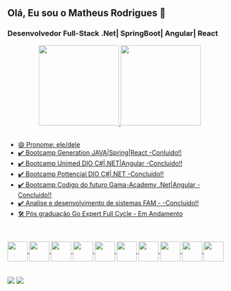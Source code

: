 ## Olá, Eu sou o Matheus Rodrigues 👋
### Desenvolvedor Full-Stack .Net| SpringBoot| Angular| React 
  <div align="center">
  <a href="https://github.com/MatheusRGPereira">
  <img height="180em" src="https://github-readme-stats.vercel.app/api?username=MatheusRGPereira&show_icons=true&theme=gruvbox&include_all_commits=true&count_public=true"/>
  <img height="180em" src="https://github-readme-stats.vercel.app/api/top-langs/?username=MatheusRGPereira&layout=compact&langs_count=7&theme=gruvbox"/>
</div>
<br/>

- 😄 Pronome: ele/dele
- ✔️ Bootcamp Generation JAVA|Spring|React -Conluido!!
- ✔️ Bootcamp Unimed DIO C#|.NET|Angular -Concluido!!
- ✔️ Bootcamp Pottencial DIO C#|.NET -Concluido!!
- ✔️  Bootcamp Codigo do futuro Gama-Academy .Net|Angular -Concluido!!
- ✔️ Analise e desenvolvimento de sistemas FAM - -Concluido!!
- 🛠️ Pós graduação Go Expert Full Cycle - Em Andamento


<div style="display: inline_block"><br><br>
  <img align="center"  height="45" width="45" src="https://cdn.jsdelivr.net/gh/devicons/devicon/icons/csharp/csharp-original.svg">    
  <img align="center"  height="45" width="45" src="https://cdn.jsdelivr.net/gh/devicons/devicon/icons/dotnetcore/dotnetcore-original.svg">
  <img align="center"  height="45" width="45" src="https://cdn.jsdelivr.net/gh/devicons/devicon/icons/java/java-original-wordmark.svg">    
  <img align="center"  height="45" width="45" src="https://cdn.jsdelivr.net/gh/devicons/devicon/icons/spring/spring-original.svg">
  <img align="center"  height="45" width="45" src="https://cdn.jsdelivr.net/gh/devicons/devicon/icons/angularjs/angularjs-original.svg">  
  <img align="center"  height="45" width="45" src="https://cdn.jsdelivr.net/gh/devicons/devicon/icons/react/react-original.svg">    
  <img align="center"  height="45" width="45" src="https://cdn.jsdelivr.net/gh/devicons/devicon/icons/html5/html5-original.svg">   
  <img align="center"  height="45" width="45" src="https://cdn.jsdelivr.net/gh/devicons/devicon/icons/css3/css3-original.svg">   
  <img align="center"  height="45" width="45" src="https://cdn.jsdelivr.net/gh/devicons/devicon/icons/javascript/javascript-original.svg">   
  <img align="center"  height="45" width="45" src="https://cdn.jsdelivr.net/gh/devicons/devicon/icons/typescript/typescript-original.svg">
</div>
<br/>
<br/>
  <a href = "mailto:matheusgaldinoinfo@gmail.com"><img src="https://img.shields.io/badge/-Gmail-%23333?style=for-the-badge&logo=gmail&logoColor=white" target="_blank"></a>
  <a href="https://www.linkedin.com/in/matheus-rodrigues-galdino-pereira-b5a3731b9/" target="_blank"><img src="https://img.shields.io/badge/-LinkedIn-%230077B5?style=for-the-badge&logo=linkedin&logoColor=white" target="_blank"></a> 
 
  
 
